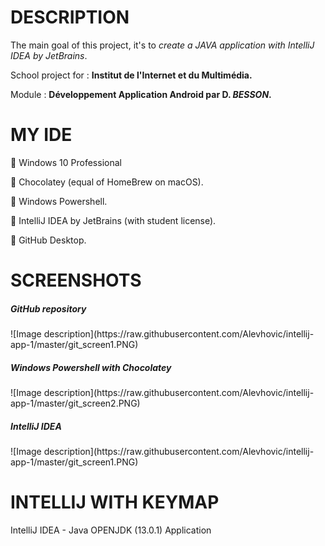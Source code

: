 <h1>DESCRIPTION</h1>
<p>The main goal of this project, it's to <i>create a JAVA application with IntelliJ IDEA by JetBrains</i>.</p>
<p>School project for : <b>Institut de l'Internet et du Multimédia.</b></p>
<p>Module : <b>Développement Application Android par D. <i>BESSON</i>.</b></p>
<h1>MY IDE</h1>
<p>🔹 Windows 10 Professional</p>
<p>🔸 Chocolatey (equal of HomeBrew on macOS).</p>
<p>🔹 Windows Powershell.</p>
<p>🔸 IntelliJ IDEA by JetBrains (with student license).</p>
<p>🔹 GitHub Desktop.</p>
<h1>SCREENSHOTS</h1>
<h5>GitHub repository</h5>
![Image description](https://raw.githubusercontent.com/Alevhovic/intellij-app-1/master/git_screen1.PNG)
<h5>Windows Powershell with Chocolatey</h5>
![Image description](https://raw.githubusercontent.com/Alevhovic/intellij-app-1/master/git_screen2.PNG)
<h5>IntelliJ IDEA</h5>
![Image description](https://raw.githubusercontent.com/Alevhovic/intellij-app-1/master/git_screen1.PNG)

<h1>INTELLIJ WITH KEYMAP</h1>



 IntelliJ IDEA - Java OPENJDK (13.0.1) Application
